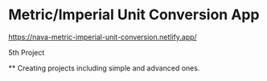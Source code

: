 # Metric/Imperial Unit Conversion App

https://nava-metric-imperial-unit-conversion.netlify.app/

5th Project

** Creating projects including simple and advanced ones.
